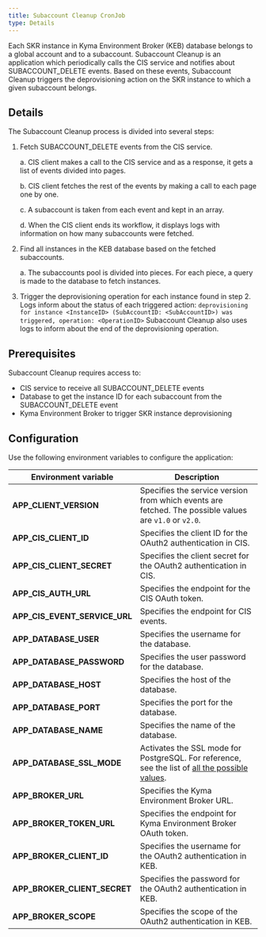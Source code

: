 ```yaml
---
title: Subaccount Cleanup CronJob
type: Details
---
```


Each SKR instance in Kyma Environment Broker (KEB) database belongs to a global account and to a subaccount.
Subaccount Cleanup is an application which periodically calls the CIS service and notifies about SUBACCOUNT_DELETE events. 
Based on these events, Subaccount Cleanup triggers the deprovisioning action on the SKR instance to which a given subaccount belongs.

## Details

The Subaccount Cleanup process is divided into several steps:

1. Fetch SUBACCOUNT_DELETE events from the CIS service.

    a. CIS client makes a call to the CIS service and as a response, it gets a list of events divided into pages. 

    b. CIS client fetches the rest of the events by making a call to each page one by one.

    c. A subaccount is taken from each event and kept in an array.

    d. When the CIS client ends its workflow, it displays logs with information on how many subaccounts were fetched.

2. Find all instances in the KEB database based on the fetched subaccounts.

    a. The subaccounts pool is divided into pieces. For each piece, a query is made to the database to fetch instances.

3. Trigger the deprovisioning operation for each instance found in step 2.
Logs inform about the status of each triggered action:
```deprovisioning for instance <InstanceID> (SubAccountID: <SubAccountID>) was triggered, operation: <OperationID>```
Subaccount Cleanup also uses logs to inform about the end of the deprovisioning operation.

## Prerequisites

Subaccount Cleanup requires access to:
- CIS service to receive all SUBACCOUNT_DELETE events
- Database to get the instance ID for each subaccount from the SUBACCOUNT_DELETE event
- Kyma Environment Broker to trigger SKR instance deprovisioning

## Configuration

Use the following environment variables to configure the application:

| Environment variable                       | Description                                                                                                                        
|--------------------------------------------|------------------------------------------------------------------------------------------------------------------------------------
| **APP_CLIENT_VERSION** | Specifies the service version from which events are fetched. The possible values are  `v1.0` or `v2.0`.
| **APP_CIS_CLIENT_ID** | Specifies the client ID for the OAuth2 authentication in CIS.
| **APP_CIS_CLIENT_SECRET** | Specifies the client secret for the OAuth2 authentication in CIS.
| **APP_CIS_AUTH_URL** | Specifies the endpoint for the CIS OAuth token.
| **APP_CIS_EVENT_SERVICE_URL** | Specifies the endpoint for CIS events.
| **APP_DATABASE_USER** | Specifies the username for the database. 
| **APP_DATABASE_PASSWORD** | Specifies the user password for the database. 
| **APP_DATABASE_HOST** | Specifies the host of the database. 
| **APP_DATABASE_PORT** | Specifies the port for the database. 
| **APP_DATABASE_NAME** | Specifies the name of the database. 
| **APP_DATABASE_SSL_MODE** | Activates the SSL mode for PostgreSQL. For reference, see the list of [all the possible values](https://www.postgresql.org/docs/9.1/libpq-ssl.html).  
| **APP_BROKER_URL**                             | Specifies the Kyma Environment Broker URL.                                                                                         
| **APP_BROKER_TOKEN_URL**                       | Specifies the endpoint for Kyma Environment Broker OAuth token.                                                                        
| **APP_BROKER_CLIENT_ID**                       | Specifies the username for the OAuth2 authentication in KEB.                                                                       
| **APP_BROKER_CLIENT_SECRET**                   | Specifies the password for the OAuth2 authentication in KEB.                                                                       
| **APP_BROKER_SCOPE**                           | Specifies the scope of the OAuth2 authentication in KEB.
